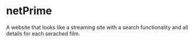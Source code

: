 # netPrime

A website that looks like a streaming site with a search functionality and all details for each serached film.